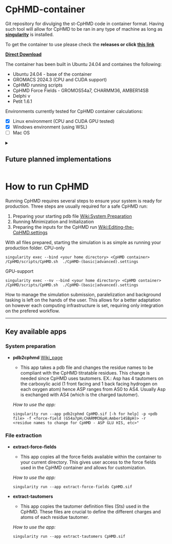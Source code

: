# CpHMD-container
Git repository for divulging the st-CpHMD code in container format. Having such tool will allow for CpHMD to be ran in any type of machine as long as <ins>**singularity**</ins> is installed. 

To get the container to use please check the **releases or click [this link](https://github.com/mms-fcul/CpHMD-container/releases/latest)**

<ins>**[Direct Download](https://github.com/mms-fcul/CpHMD-container/releases/latest/download/CpHMD.sif)**</ins>

The container has been built in Ubuntu 24.04 and containes the following:
- Ubuntu 24.04 - base of the container
- GROMACS 2024.3 (CPU and CUDA support)
- CpHMD running scripts
- CpHMD Force Fields - GROMOS54a7, CHARMM36, AMBER14SB
- Delphi v
- Petit 1.6.1

Environments currently tested for CpHMD container calculations: 
- [X] Linux environment (CPU and CUDA GPU tested)
- [X] Windows environment (using WSL)
- [ ] Mac OS

<details><summary> <h2>Future planned implementations</h2></summary><p>

- [ ] New version of make_sites file without the need for pdbswitch and groswitch (outdated files)
- [ ] Implement quick container App to produce a .sites file allowing for confirmation of titratable sites selected
- [ ] Implementation of the reduced titration cycle to the container. 

</p></details>

# How to run CpHMD 

Running CpHMD requires several steps to ensure your system is ready for production. 
Three steps are usually required for a safe CpHMD run: 
1. Preparing your starting pdb file [Wiki:System Preparation](https://github.com/mms-fcul/CpHMD-container/wiki/System-Preparation)
2. Running Minimization and Initialization
3. Preparing the inputs for the CpHMD run [Wiki:Editing-the-CpHMD.settings](https://github.com/mms-fcul/CpHMD-container/wiki/Editing-the-CpHMD.settings-to-your-taste)

With all files prepared, starting the simulation is as simple as running your production folder.
CPU-only
```
singularity exec --bind <your home directory> <CpHMD container> /CpHMD/scripts/CpHMD.sh  ./CpHMD-(basic|advanced).settings
```
GPU-support
```
singularity exec --nv --bind <your home directory> <CpHMD container> /CpHMD/scripts/CpHMD.sh  ./CpHMD-(basic|advanced).settings
```
How to manage the simulation submission, paralelization and background tasking is left on the hands of the user. This allows for a better adaptation on however each computing infrastructure is set, requiring only integration on the prefered workflow.

--------------------------------------------------------------------------------------------------------------------------------------
## Key available apps
### System preparation 
- **pdb2cphmd** [Wiki_page](https://github.com/mms-fcul/CpHMD-container/wiki/System-Preparation)

    - This app takes a pdb file and changes the residue names to be compliant with the CpHMD titratable residues. This change is needed since CpHMD uses tautomers. EX.: Asp has 4 tautomers on the carboxylic acid (1 front facing and 1 back facing hydrogen on each oxygen atom) hence ASP ranges from AS0 to AS4. Usually Asp is exchanged with AS4 (which is the charged tautomer).
  
    _How to use the app:_
    ```
    singularity run --app pdb2cphmd CpHMD.sif [-h for help] -p <pdb file> -f <force-field (G54a7pH;CHARMM36pH;Amber14SBpH)> -r  <residue names to change for CpHMD - ASP GLU HIS, etc>"
    ```
      
### File extraction 
- **extract-force-fields**

    - This app copies all the force fields available within the container to your current directory. This gives user access to the force fields used in the CpHMD container and allows for customization.
  
    _How to use the app:_
    ```
    singularity run --app extract-force-fields CpHMD.sif 
    ```
- **extract-tautomers**

    - This app copies the tautomer definition files (Sts) used in the CpHMD. These files are crucial to define the different charges and atoms of each residue tautomer.  
  
    _How to use the app:_
    ```
    singularity run --app extract-tautomers CpHMD.sif 
    ```
